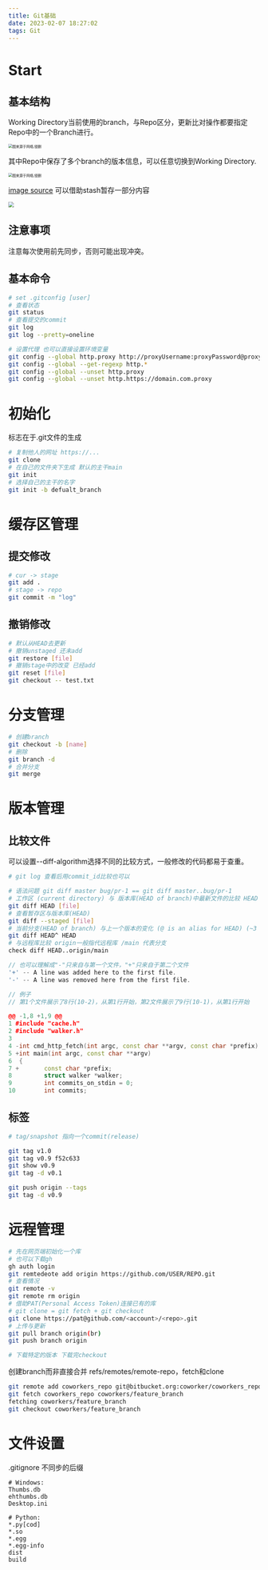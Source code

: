 ```yaml
---
title: Git基础
date: 2023-02-07 18:27:02 
tags: Git
---
```


# Start

## 基本结构

Working Directory当前使用的branch，与Repo区分，更新比对操作都要指定Repo中的一个Branch进行。

<img src="/images/git.png" alt="图来源于网络,侵删" style="zoom: 50%;"  />

其中Repo中保存了多个branch的版本信息，可以任意切换到Working Directory.

<img src="/images/branch.png" alt="图来源于网络,侵删"  style="zoom: 50%;" />

[image source](https://medium.com/@saicharanadurthi/demystifying-git-stash-basic-workflow-in-the-four-areas-f2192b5e509c) 可以借助stash暂存一部分内容

<img src="/images/git_work_flow.png" style="zoom: 67%;" />

## 注意事项

注意每次使用前先同步，否则可能出现冲突。

## 基本命令

```bash 
# set .gitconfig [user]
# 查看状态
git status
# 查看提交的commit
git log  
git log --pretty=oneline

# 设置代理 也可以直接设置环境变量
git config --global http.proxy http://proxyUsername:proxyPassword@proxy.server.com:port
git config --global --get-regexp http.*
git config --global --unset http.proxy
git config --global --unset http.https://domain.com.proxy
```

# 初始化

标志在于.git文件的生成

```bash
# 复制他人的网址 https://...
git clone  
# 在自己的文件夹下生成 默认的主干main
git init   
# 选择自己的主干的名字
git init -b defualt_branch 
```

# 缓存区管理

## 提交修改

```bash
# cur -> stage 
git add . 
# stage -> repo
git commit -m "log"  
```

## 撤销修改

```bash
# 默认从HEAD去更新
# 撤销unstaged 还未add
git restore [file]
# 撤销stage中的改变 已经add
git reset [file]
git checkout -- test.txt
```

# 分支管理

```bash
# 创建branch
git checkout -b [name]
# 删除
git branch -d
# 合并分支
git merge  
```

# 版本管理

## 比较文件

可以设置--diff-algorithm选择不同的比较方式，一般修改的代码都易于查重。

```bash
# git log 查看后用commit_id比较也可以

# 语法问题 git diff master bug/pr-1 == git diff master..bug/pr-1
# 工作区 (current directory) 与 版本库(HEAD of branch)中最新文件的比较 HEAD
git diff HEAD [file]
# 查看暂存区与版本库(HEAD) 
git diff --staged [file]
# 当前分支(HEAD of branch) 与上一个版本的变化 (@ is an alias for HEAD) (~3 = ^^^ = 回退三个版本)
git diff HEAD^ HEAD
# 与远程库比较 origin一般指代远程库 /main 代表分支
check diff HEAD..origin/main
```

```c++
// 也可以理解成"-"只来自与第一个文件，"+"只来自于第二个文件
'+' -- A line was added here to the first file.
'-' -- A line was removed here from the first file.

// 例子
// 第1个文件展示了8行(10-2)，从第1行开始，第2文件展示了9行(10-1)，从第1行开始

@@ -1,8 +1,9 @@ 
1 #include "cache.h"
2 #include "walker.h"
3
4 -int cmd_http_fetch(int argc, const char **argv, const char *prefix)
5 +int main(int argc, const char **argv)
6  {
7 +       const char *prefix;
8         struct walker *walker;
9         int commits_on_stdin = 0;
10        int commits;
```

## 标签

```bash
# tag/snapshot 指向一个commit(release)

git tag v1.0
git tag v0.9 f52c633
git show v0.9
git tag -d v0.1

git push origin --tags
git tag -d v0.9
```

# 远程管理

```bash
# 先在网页端初始化一个库
# 也可以下载gh
gh auth login  
git remtedeote add origin https://github.com/USER/REPO.git
# 查看情况
git remote -v
git remote rm origin
# 借助PAT(Personal Access Token)连接已有的库 
# git clone = git fetch + git checkout
git clone https://pat@github.com/<account>/<repo>.git
# 上传与更新
git pull branch origin(br)
git push branch origin

# 下载特定的版本 下载完checkout

```

创建branch而非直接合并 refs/remotes/remote-repo，fetch和clone

```bash
git remote add coworkers_repo git@bitbucket.org:coworker/coworkers_repo.git
git fetch coworkers_repo coworkers/feature_branch
fetching coworkers/feature_branch
git checkout coworkers/feature_branch
```

# 文件设置

.gitignore 不同步的后缀

```
# Windows:
Thumbs.db
ehthumbs.db
Desktop.ini

# Python:
*.py[cod]
*.so
*.egg
*.egg-info
dist
build
```

